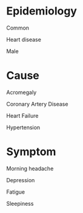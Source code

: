 
# Epidemiology

Common

Heart disease

Male

# Cause

Acromegaly

Coronary Artery Disease

Heart Failure

Hypertension

# Symptom

Morning headache

Depression

Fatigue

Sleepiness
